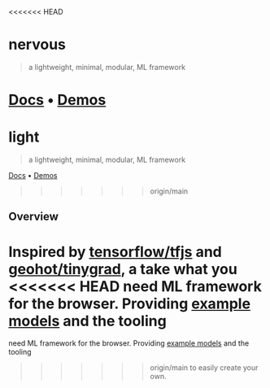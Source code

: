 <<<<<<< HEAD
# nervous
> a lightweight, minimal, modular, ML framework

[Docs](https://docs-nervous.vercel.app) • [Demos](https://demos-nervous.vercel.app)
=======
# light
> a lightweight, minimal, modular, ML framework

[Docs](https://docs-light.vercel.app) • [Demos](https://demos-light.vercel.app)
>>>>>>> origin/main

## Overview

Inspired by [tensorflow/tfjs](https://github.com/tensorflow/tfjs) and
[geohot/tinygrad](https://github.com/geohot/tinygrad), a take what you
<<<<<<< HEAD
need ML framework for the browser. Providing [example models](https://demos-nervous.vercel.app) and the tooling
=======
need ML framework for the browser. Providing [example models](https://demos-light.vercel.app) and the tooling
>>>>>>> origin/main
to easily create your own.
